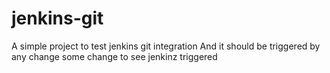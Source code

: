 # jenkins-git

A simple project to test jenkins git integration
And it should be triggered by any change
some change to see jenkinz triggered
